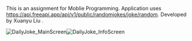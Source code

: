 This is an assignment for Moblie Programming. Application uses https://api.freeapi.app/api/v1/public/randomjokes/joke/random.
Developed by Xuanyu Liu .

![DailyJoke_MainScreen](https://github.com/user-attachments/assets/f678b59a-61e8-4da7-9ac7-fbe7274cc971)![DailyJoke_InfoScreen](https://github.com/user-attachments/assets/f985589f-aded-40fb-b743-8622297fd0be)

